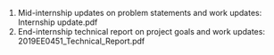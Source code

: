 1. Mid-internship updates on problem statements and work updates: Internship update.pdf 
2. End-internship technical report on project goals and work updates: 2019EE0451_Technical_Report.pdf
